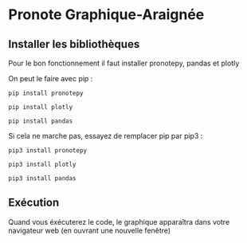 # Pronote Graphique-Araignée

## Installer les bibliothèques

Pour le bon fonctionnement il faut installer pronotepy, pandas et plotly

On peut le faire avec pip : 

`pip install pronotepy`

`pip install plotly`

`pip install pandas`

Si cela ne marche pas, essayez de remplacer pip par pip3 :

`pip3 install pronotepy`

`pip3 install plotly`

`pip3 install pandas`

## Exécution
Quand vous éxécuterez le code, le graphique apparaîtra dans votre navigateur web (en ouvrant une
nouvelle fenêtre)
